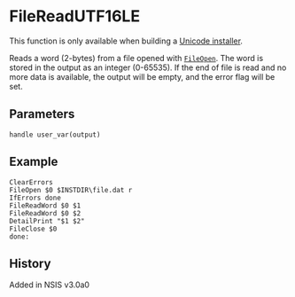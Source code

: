 # FileReadUTF16LE

This function is only available when building a [Unicode installer][1].

Reads a word (2-bytes) from a file opened with [`FileOpen`][2]. The word is stored in the output as an integer (0-65535). If the end of file is read and no more data is available, the output will be empty, and the error flag will be set.

## Parameters

    handle user_var(output)

## Example

	ClearErrors
	FileOpen $0 $INSTDIR\file.dat r
	IfErrors done
	FileReadWord $0 $1
	FileReadWord $0 $2
	DetailPrint "$1 $2"
	FileClose $0
	done:

## History

Added in NSIS v3.0a0

[1]: http://nsis.sourceforge.net/Docs/Chapter1.html#1.4
[2]: FileOpen.md